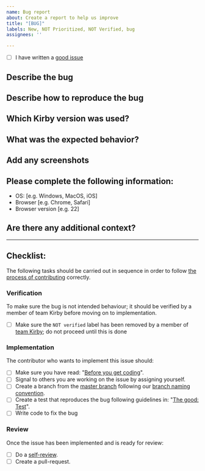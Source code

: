 ```yaml
---
name: Bug report
about: Create a report to help us improve
title: "[BUG]"
labels: New, NOT Prioritized, NOT Verified, bug
assignees: ''

---
```


- [ ] I have written a [good issue](https://github.com/kirbydesign/designsystem/wiki/The-Good%3A-Issue) 

<!-- 
Explanation of applied labels can be found here: https://github.com/kirbydesign/designsystem/labels

The good issue: contains only one issue, is self-contained, is specific & unambigious, follows the template, has a good title, is easy to read and contains screenshots & -recordings
-->

## Describe the bug
<!-- Replace this paragraph with a clear and concise description of what the bug is. --> 

## Describe how to reproduce the bug
<!-- Replace this with steps to reproduce the behavior: 

1. Go to '...'
2. Click on '....'
3. Scroll down to '....'
4. See error -->

## Which Kirby version was used?
<!-- e.g. 1.1.10 --> 

## What was the expected behavior?
<!-- Replace this paragraph with a clear and concise description of what you expected to happen -->

## Add any screenshots
<!-- Replace this paragraph with screenshots to help explain your problem (if applicable) -->

## Please complete the following information:
- OS: [e.g. Windows, MacOS, iOS]
- Browser [e.g. Chrome, Safari]
- Browser version [e.g. 22]

## Are there any additional context?
<!-- Replace this paragraph with any additional context about the problem here (if any) -->

<hr />

## Checklist:

The following tasks should be carried out in sequence in order to follow [the process of contributing](https://github.com/kirbydesign/designsystem/blob/master/.github/CONTRIBUTING.md/#the-process-of-contributing) correctly.

### Verification
To make sure the bug is not intended behaviour; it should be verified by a member of team Kirby before moving on to implementation. 

- [ ] Make sure the `NOT verified` label has been removed by a member of [team Kirby](../SUPPORT.md/#team-kirby); do not proceed until this is done

### Implementation 
The contributor who wants to implement this issue should: 

- [ ] Make sure you have read: "[Before you get coding](https://github.com/kirbydesign/designsystem/blob/master/.github/CONTRIBUTING.md/#before-you-get-coding)".
- [ ] Signal to others you are working on the issue by assigning yourself.
- [ ] Create a branch from the [master branch](https://github.com/kirbydesign/designsystem/tree/master) following our [branch naming convention](https://github.com/kirbydesign/designsystem/wiki/The-Good%3A-Branch). 
- [ ] Create a test that reproduces the bug following guidelines in: "[The good: Test](https://github.com/kirbydesign/designsystem/wiki/The-Good%3A-Test)". 
- [ ] Write code to fix the bug

### Review
Once the issue has been implemented and is ready for review:

- [ ] Do a [self-review](https://github.com/kirbydesign/designsystem/wiki/The-Good%3A-Self-review). 
- [ ] Create a pull-request.
